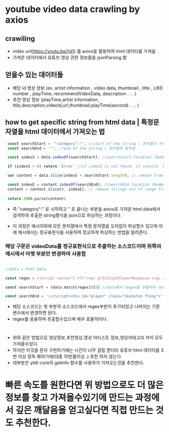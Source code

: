 # youtube video data crawling by axios
## crawiling
- video url(https://youtu.be/[id]) 를 axios을 활용하여 html 데이터를 가져옴
- 가져온 데이터에서 유튜브 영상 관련 정보들을 jsonParsing 함
## 얻을수 있는 데이터들
- 해당 id 영상 정보 (ex. artist information , video data, thumbnail , title , LIKE number , playTime, recommendVideoData, description . . . )
- 추천 영상 정보 (playTime,artist information, title,description,videoId,url,thumbnail,playTime(second) . . . )

## how to get specific string from html data | 특정문자열을 html 데이터에서 가져오는 법

```javascript
 const searchStart = '"category":"'; //start of the string | 문자열의 시작부분
 const searchEnd = '"'; //end of the string | 문자열의 끝부분

 const indexS = data.indexOf(searchStart); //searchStart location (Number) | searchStart 의 위치 (Number)

 if (indexS < 0) return `Error` //if indexS is not found, it returns `Error` | searchStart 의 위치를 찾지 못한다면 `Error` 리턴 

 var content = data.slice(indexS + searchStart.length); // remove from data to indexS | data를 indexS 만큼 제거

 const indexE = content.indexOf(searchEnd); //searchEnd location (Number) | searchEnd 위치 (Number)
 content = content.slice(0, indexE); // remove strings out of range from 0 to indexE in content | content에서 0번째와 indexE번째까지 문자열 이외에 것을 제거함
 
 return JSON.parse(content)
```
- 즉 "category":" 로 시작하고 " 로 끝나는 부분을
axios로 가져온 html.data에서 검색하여 추출한
string형식을 json으로 파싱하는 과정이다.

- 이 과정은 예시이외에 모든 문자열에서
특정 문자열을 오차없이 파싱할수 있으며
아래 예시에서는 정규표현식을 사용하여
정교하게 파싱하는 방법을 알려준다.

### 해당 구문은 videoData를 정규표현식으로 추출하는 소스코드이며 위쪽의 예시에서 아랫 부분만 변경하여 사용함

```javascript

//data = html.data

const regex = /<script nonce="(.+?)">var ytInitialPlayerResponse =/g; // (.+?) 은 <script nonce=" 다양한 형태의 문자열을 지정할수있다.

const searchStart = (data.match(regex))[0] //data에서 regex를 추출하여 searchStart에 저장 (검색할려는 문자열의 시작부분)

const searchEnd = ';</script><div id="player" class="skeleton flexy">'; //검색할려는 문자열의 끝부분
```

- 해당 소스코드는 윗 부분의 소스코드에서 regex부분이 추가되었고 나머지는 기존 변수에서 변경하면 된다.
- regex를 응용하며 추출할수있으며 매우 효율적이다.
#
- 위와 같은 방법으로 영상정보,추천영상,영상 아티스트 정보,영상카테고리 까지 모두 가져올수있다.
- 하지만 이것을 혼자 구현하기에는 시간이 너무 걸릴 뿐더러 유튜브 html 데이터를 3번 이상 정독 해야기에(대충 10만줄이상..) 추천 하지 않는다.
- 대부분은 ytdl-core의 getinfo 함수를 사용하거 가져오는것을 추천한다.
# 빠른 속도를 원한다면 위 방법으로도 더 많은 정보를 찾고 가져올수있기에 만드는 과정에서 깊은 깨달음을 얻고싶다면 직접 만드는 것도 추천한다.
